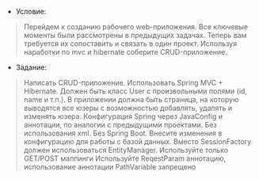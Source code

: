 - Условие:
> Перейдем к созданию рабочего web-приложения. Все ключевые моменты были рассмотрены в предыдущих задачах. Теперь вам требуется их сопоставить и связать в один проект.
Используя наработки по mvc и hibernate соберите CRUD-приложение.

- Задание:
> Написать CRUD-приложение. Использовать Spring MVC + Hibernate. 
> Должен быть класс User с произвольными полями (id, name и т.п.). 
> В приложении должна быть страница, на которую выводятся все юзеры с возможностью добавлять, удалять и изменять юзера. 
> Конфигурация Spring через JavaConfig и аннотации, по аналогии с предыдущими проектами. Без использования xml. Без Spring Boot. 
> Внесите изменения в конфигурацию для работы с базой данных. Вместо SessionFactory должен использоваться EntityManager. 
> Используйте только GET/POST маппинги 
> Используйте ReqestParam аннотацию, использование аннотации PathVariable запрещено

